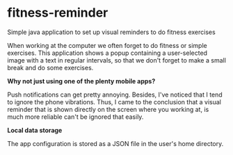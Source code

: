 # fitness-reminder

Simple java application to set up visual reminders to do fitness exercises

When working at the computer we often forget to do fitness or simple exercises. This application shows a popup containing a user-selected image with a text in regular intervals, so that we don't forget to make a small break and do some exercises.

**Why not just using one of the plenty mobile apps?**

Push notifications can get pretty annoying. Besides, I've noticed that I tend to ignore the phone vibrations. Thus, I came to the conclusion that a visual reminder that is shown directly on the screen where you working at, is much more reliable can't be ignored that easily.

**Local data storage**

The app configuration is stored as a JSON file in the user's home directory.